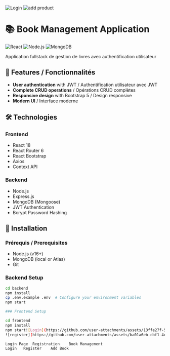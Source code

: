 ![Login](https://github.com/user-attachments/assets/5e50dd8c-7a8f-472c-a00b-d3f5f70bdef5)
![add product](https://github.com/user-attachments/assets/3c1f6a1b-8674-4a7c-929a-9809405bad5b)
# 📚 Book Management Application

![React](https://img.shields.io/badge/React-20232A?style=for-the-badge&logo=react&logoColor=61DAFB)
![Node.js](https://img.shields.io/badge/Node.js-43853D?style=for-the-badge&logo=node.js&logoColor=white)
![MongoDB](https://img.shields.io/badge/MongoDB-4EA94B?style=for-the-badge&logo=mongodb&logoColor=white)

Application fullstack de gestion de livres avec authentification utilisateur

## 🌟 Features / Fonctionnalités
- **User authentication** with JWT / Authentification utilisateur avec JWT
- **Complete CRUD operations** / Opérations CRUD complètes
- **Responsive design** with Bootstrap 5 / Design responsive
- **Modern UI** / Interface moderne

## 🛠 Technologies
### Frontend
- React 18
- React Router 6
- React Bootstrap
- Axios
- Context API

### Backend
- Node.js
- Express.js
- MongoDB (Mongoose)
- JWT Authentication
- Bcrypt Password Hashing

## 🚀 Installation
### Prérequis / Prerequisites
- Node.js (v16+)
- MongoDB (local or Atlas)
- Git

### Backend Setup
```bash
cd backend
npm install
cp .env.example .env  # Configure your environment variables
npm start

### Frontend Setup

cd frontend
npm install
npm start![Login](https://github.com/user-attachments/assets/13ffe27f-53f2-4003-a6e9-bd9fbea7a4d9)
![register](https://github.com/user-attachments/assets/ba01a6eb-cbf1-4c72-be38-9f2e26dec3cd)

Login Page	Registration	Book Management
Login	Register	Add Book
